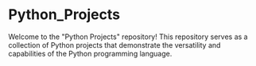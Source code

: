 # Python_Projects
Welcome to the "Python Projects" repository! This repository serves as a collection of Python projects that demonstrate the versatility and capabilities of the Python programming language. 
